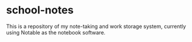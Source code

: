 # school-notes
This is a repository of my note-taking and work storage system, currently using Notable as the notebook software.
